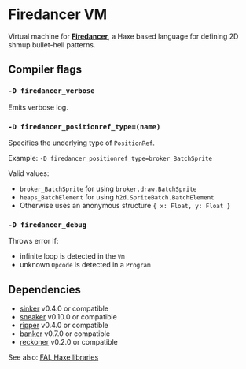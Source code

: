 # Firedancer VM

Virtual machine for [**Firedancer**](https://github.com/fal-works/firedancer), a Haxe based language for defining 2D shmup bullet-hell patterns. 


## Compiler flags

### `-D firedancer_verbose`

Emits verbose log.

### `-D firedancer_positionref_type=(name)`

Specifies the underlying type of `PositionRef`.

Example: `-D firedancer_positionref_type=broker_BatchSprite`

Valid values:

- `broker_BatchSprite` for using `broker.draw.BatchSprite`
- `heaps_BatchElement` for using `h2d.SpriteBatch.BatchElement`
- Otherwise uses an anonymous structure `{ x: Float, y: Float }`

### `-D firedancer_debug`

Throws error if:

- infinite loop is detected in the `Vm`
- unknown `Opcode` is detected in a `Program`


## Dependencies

- [sinker](https://github.com/fal-works/sinker) v0.4.0 or compatible
- [sneaker](https://github.com/fal-works/sneaker) v0.10.0 or compatible
- [ripper](https://github.com/fal-works/ripper) v0.4.0 or compatible
- [banker](https://github.com/fal-works/banker) v0.7.0 or compatible
- [reckoner](https://github.com/fal-works/banker) v0.2.0 or compatible

See also:
[FAL Haxe libraries](https://github.com/fal-works/fal-haxe-libraries)
